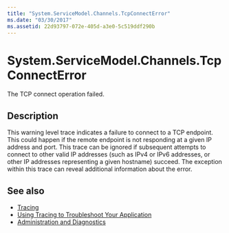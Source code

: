 ```yaml
---
title: "System.ServiceModel.Channels.TcpConnectError"
ms.date: "03/30/2017"
ms.assetid: 22d93797-072e-405d-a3e0-5c519ddf290b
---
```

# System.ServiceModel.Channels.TcpConnectError
The TCP connect operation failed.  
  
## Description  
 This warning level trace indicates a failure to connect to a TCP endpoint. This could happen if the remote endpoint is not responding at a given IP address and port. This trace can be ignored if subsequent attempts to connect to other valid IP addresses (such as IPv4 or IPv6 addresses, or other IP addresses representing a given hostname) succeed. The exception within this trace can reveal additional information about the error.  
  
## See also

- [Tracing](../../../../../docs/framework/wcf/diagnostics/tracing/index.md)
- [Using Tracing to Troubleshoot Your Application](../../../../../docs/framework/wcf/diagnostics/tracing/using-tracing-to-troubleshoot-your-application.md)
- [Administration and Diagnostics](../../../../../docs/framework/wcf/diagnostics/index.md)
